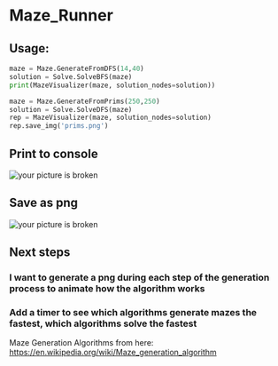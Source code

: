 # Maze_Runner

## Usage:
```python
maze = Maze.GenerateFromDFS(14,40)
solution = Solve.SolveBFS(maze)
print(MazeVisualizer(maze, solution_nodes=solution))
```
```python
maze = Maze.GenerateFromPrims(250,250)
solution = Solve.SolveDFS(maze)
rep = MazeVisualizer(maze, solution_nodes=solution)
rep.save_img('prims.png')
```
## Print to console
![your picture is broken](https://i.imgur.com/OZN2Iq0.png)

## Save as png
![your picture is broken](https://i.imgur.com/qGwNfHM.png)


## Next steps

### I want to generate a png during each step of the generation process to animate how the algorithm works


### Add a timer to see which algorithms generate mazes the fastest, which algorithms solve the fastest
  
Maze Generation Algorithms from here:  
https://en.wikipedia.org/wiki/Maze_generation_algorithm
